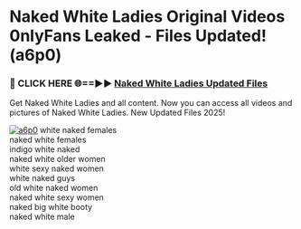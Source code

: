 # Naked White Ladies Original Videos 0nlyFans Leaked - Files Updated! (a6p0)

<h3>🔴 CLICK HERE 🌐==►► <a href="https://tinyurl.com/yckcrads" rel="nofollow">Naked White Ladies Updated Files</a></h3>

Get Naked White Ladies and all content. Now you can access all videos and pictures of Naked White Ladies. New Updated Files 2025!

[![a6p0](https://i.imgur.com/hpKpOFt.gif)](https://tinyurl.com/yckcrads)
white naked females<br>
naked white females<br>
indigo white naked<br>
naked white older women<br>
white sexy naked women<br>
white naked guys<br>
old white naked women<br>
naked white sexy women<br>
naked big white booty<br>
naked white male